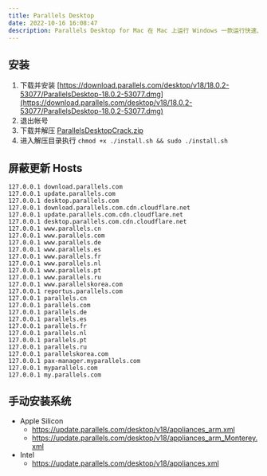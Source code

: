 ```yaml
---
title: Parallels Desktop
date: 2022-10-16 16:08:47
description: Parallels Desktop for Mac 在 Mac 上运行 Windows 一款运行快速、操作简单、功能强大的应用程序，无需重启即可在您的 Intel 或 Apple M 系列 Mac 上运行 Windows。
---
```



## 安装
1. 下载并安装 [https://download.parallels.com/desktop/v18/18.0.2-53077/ParallelsDesktop-18.0.2-53077.dmg](https://download.parallels.com/desktop/v18/18.0.2-53077/ParallelsDesktop-18.0.2-53077.dmg)
2. 退出帐号
3. 下载并解压 [ParallelsDesktopCrack.zip](https://lanzout.com/ibd1U0dz6o7g)
4. 进入解压目录执行 `chmod +x ./install.sh && sudo ./install.sh`

## 屏蔽更新 Hosts
```text
127.0.0.1 download.parallels.com
127.0.0.1 update.parallels.com
127.0.0.1 desktop.parallels.com
127.0.0.1 download.parallels.com.cdn.cloudflare.net
127.0.0.1 update.parallels.com.cdn.cloudflare.net
127.0.0.1 desktop.parallels.com.cdn.cloudflare.net
127.0.0.1 www.parallels.cn
127.0.0.1 www.parallels.com
127.0.0.1 www.parallels.de
127.0.0.1 www.parallels.es
127.0.0.1 www.parallels.fr
127.0.0.1 www.parallels.nl
127.0.0.1 www.parallels.pt
127.0.0.1 www.parallels.ru
127.0.0.1 www.parallelskorea.com
127.0.0.1 reportus.parallels.com
127.0.0.1 parallels.cn
127.0.0.1 parallels.com
127.0.0.1 parallels.de
127.0.0.1 parallels.es
127.0.0.1 parallels.fr
127.0.0.1 parallels.nl
127.0.0.1 parallels.pt
127.0.0.1 parallels.ru
127.0.0.1 parallelskorea.com
127.0.0.1 pax-manager.myparallels.com
127.0.0.1 myparallels.com
127.0.0.1 my.parallels.com
```

## 手动安装系统
- Apple Silicon
    - https://update.parallels.com/desktop/v18/appliances_arm.xml
    - https://update.parallels.com/desktop/v18/appliances_arm_Monterey.xml
- Intel
    - https://update.parallels.com/desktop/v18/appliances.xml